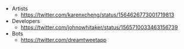 
- Artists
  - https://twitter.com/karenxcheng/status/1564626773001719813
- Developers
  - https://twitter.com/johnowhitaker/status/1565710033463156739
- Bots
  - https://twitter.com/dreamtweetapp